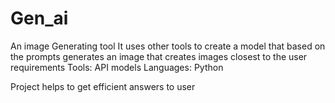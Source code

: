 # Gen_ai
An image Generating tool
It uses other tools to create a model that based on the prompts generates an image that creates images closest to the user requirements
 Tools: API models
 Languages: Python

Project helps to get efficient answers to user 
